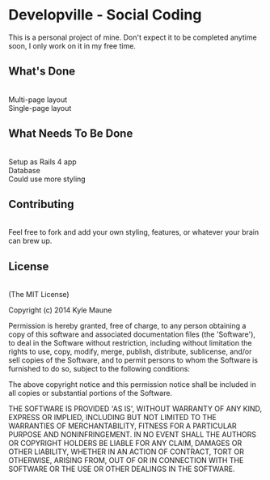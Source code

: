 # Developville - Social Coding


This is a personal project of mine. Don't expect it to be completed anytime soon, I only work on it in my free time.

## What's Done
<br>Multi-page layout
<br>Single-page layout

## What Needs To Be Done
<br>Setup as Rails 4 app
<br>Database
<br>Could use more styling

## Contributing
<br>Feel free to fork and add your own styling, features, or whatever your brain can brew up.

## License
<br>(The MIT License)

Copyright (c) 2014 Kyle Maune

Permission is hereby granted, free of charge, to any person obtaining a copy of this software and associated documentation files (the 'Software'), to deal in the Software without restriction, including without limitation the rights to use, copy, modify, merge, publish, distribute, sublicense, and/or sell copies of the Software, and to permit persons to whom the Software is furnished to do so, subject to the following conditions:

The above copyright notice and this permission notice shall be included in all copies or substantial portions of the Software.

THE SOFTWARE IS PROVIDED 'AS IS', WITHOUT WARRANTY OF ANY KIND, EXPRESS OR IMPLIED, INCLUDING BUT NOT LIMITED TO THE WARRANTIES OF MERCHANTABILITY, FITNESS FOR A PARTICULAR PURPOSE AND NONINFRINGEMENT. IN NO EVENT SHALL THE AUTHORS OR COPYRIGHT HOLDERS BE LIABLE FOR ANY CLAIM, DAMAGES OR OTHER LIABILITY, WHETHER IN AN ACTION OF CONTRACT, TORT OR OTHERWISE, ARISING FROM, OUT OF OR IN CONNECTION WITH THE SOFTWARE OR THE USE OR OTHER DEALINGS IN THE SOFTWARE.
